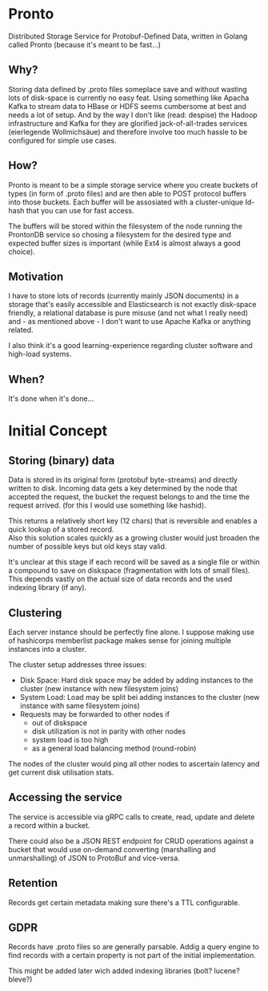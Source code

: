 # Pronto

Distributed Storage Service for Protobuf-Defined Data, written in Golang called Pronto (because it's meant to be fast...)

## Why?

Storing data defined by .proto files someplace save and without wasting lots of disk-space is currently no easy feat.
Using something like Apacha Kafka to stream data to HBase or HDFS seems cumbersome at best and needs a lot of setup. 
And by the way I don't like (read: despise) the Hadoop infrastructure and Kafka for they are glorified jack-of-all-trades
services (eierlegende Wollmichsäue) and therefore involve too much hassle to be configured for simple use cases.

## How?

Pronto is meant to be a simple storage service where you create buckets of types (in form of .proto files) and are then able
to POST protocol buffers into those buckets. Each buffer will be assosiated with a cluster-unique Id-hash that you can use for 
fast access.

The buffers will be stored within the filesystem of the node running the ProntonDB service so chosing a filesystem for the 
desired type and expected buffer sizes is important (while Ext4 is almost always a good choice).

## Motivation

I have to store lots of records (currently mainly JSON documents) in a storage that's easily accessible and Elasticsearch is not
exactly disk-space friendly, a relational database is pure misuse (and not what I really need) and - as mentioned above - I don't want to use Apache Kafka or anything related.

I also think it's a good learning-experience regarding cluster software and high-load systems.

## When?

It's done when it's done...

# Initial Concept 

## Storing (binary) data

Data is stored in its original form (protobuf byte-streams) and directly written to disk. Incoming data gets a key determined by the node that accepted the request, the bucket the request belongs to and the time the request arrived. (for this I would use something like hashid).

This returns a relatively short key (12 chars) that is reversible and enables a quick lookup of a stored record.  
Also this solution scales quickly as a growing cluster would just broaden the number of possible keys but old keys stay valid.

It's unclear at this stage if each record will be saved as a single file or within a compound to save on diskspace (fragmentation with lots of small files).  
This depends vastly on the actual size of data records and the used indexing library (if any).

## Clustering

Each server instance should be perfectly fine alone. I suppose making use of hashicorps memberlist package makes sense for joining multiple instances into a cluster.

The cluster setup addresses three issues:

* Disk Space: Hard disk space may be added by adding instances to the cluster (new instance with new filesystem joins)
* System Load: Load may be split bei adding instances to the cluster (new instance with same filesystem joins)
* Requests may be forwarded to other nodes if
  * out of diskspace
  * disk utilization is not in parity with other nodes
  * system load is too high
  * as a general load balancing method (round-robin)

The nodes of the cluster would ping all other nodes to ascertain latency and get current disk utilisation stats.

## Accessing the service

The service is accessible via gRPC calls to create, read, update and delete a record within a bucket.

There could also be a JSON REST endpoint for CRUD operations against a bucket that would use on-demand converting (marshalling and unmarshalling) of JSON to ProtoBuf and vice-versa.

## Retention

Records get certain metadata making sure there's a TTL configurable. 

## GDPR

Records have .proto files so are generally parsable. Addig a query engine to find records with a certain property is not part of the initial implementation.

This might be added later wich added indexing libraries (bolt? lucene?bleve?)